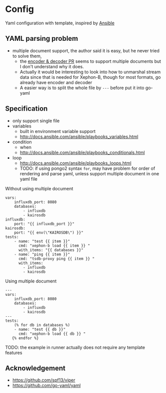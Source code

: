 # Config

Yaml configuration with template, inspired by [Ansible](http://docs.ansible.com/ansible/playbooks.html)

## YAML parsing problem

- multiple document support, the author said it is easy, but he never tried to solve them,
  - the [encoder & decoder PR](https://github.com/go-yaml/yaml/pull/163/) seems to support multiple documents but I don't
understand why it does.
  - Actually it would be interesting to look into how to unmarshal stream data since that is needed for Xephon-B,
  though for most formats, go already have encoder and decoder
  - A easier way is to split the whole file by `---` before put it into go-yaml


## Specification

- only support single file
- variables
  - built in environment variable support
  - http://docs.ansible.com/ansible/playbooks_variables.html
- condition
  - when
  - http://docs.ansible.com/ansible/playbooks_conditionals.html
- loop
  - http://docs.ansible.com/ansible/playbooks_loops.html
  - TODO: if using pongo2 syntax `for`, may have problem for order of rendering and parse yaml, unless support multiple
   document in one yaml file

Without using multiple document

````
vars:
    influxdb_port: 8080
    databases:
        - influxdb
        - kairosdb
influxdb:
    port: "{{ influxdb_port }}"
kairosdb:
    port: "{{ env(\"KAIROSDB\") }}"
tests:
    - name: "test {{ item }}"
      cmd: "xephon-b load {{ item }} "
      with_items: "{{ databases }}"
    - name: "ping {{ item }}"
      cmd: "tsdb-proxy ping {{ item }} "
      with_items:
        - influxdb
        - kairosdb
````

Using multiple document

<!-- FIXME: the highlight for markdown in editors are wrong due to the example config, removing yaml works for atom but Gogland still stuck -->

````
---
vars:
    influxdb_port: 8080
    databases:
        - influxdb
        - kairosdb
---
tests:
    (% for db in databases %)
    - name: "test {{ db }}"
      cmd: "xephon-b load {{ db }} "
   {% endfor %}
````

TODO: the example in runner actually does not require any template features

## Acknowledgement

- https://github.com/spf13/viper
- https://github.com/go-yaml/yaml
